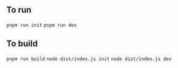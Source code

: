 ## To run

`pnpm run init`
`pnpm run dev`

## To build

`pnpm run build`
`node dist/index.js init`
`node dist/index.js dev`

